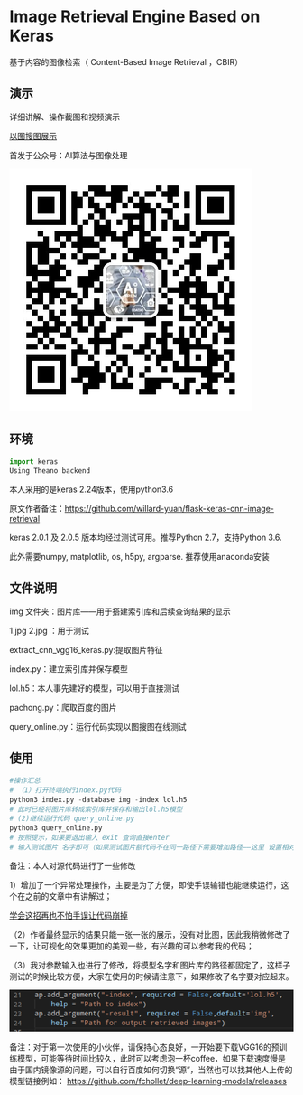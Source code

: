 # Image Retrieval Engine Based on Keras

基于内容的图像检索（ Content-Based Image Retrieval ，CBIR）
## 演示

详细讲解、操作截图和视频演示

[以图搜图展示](https://mp.weixin.qq.com/s?__biz=MzU4NTY4Mzg1Mw==&mid=2247484752&idx=1&sn=063168237aab0d4fba2c0ae426be2e4a&chksm=fd8783b2caf00aa4bffcfc9f4730bdf2b3c5a4f1d3fdee91115cdd3fc23709a3ac70f1d9c876&token=403649858&lang=zh_CN#rd)

首发于公众号：AI算法与图像处理

![公众号](https://github.com/DWCTOD/flask-keras-cnn-image-retrieval-master/blob/master/img/qrcode_for_gh_cf77d20d7eb8_430.jpg)

## 环境

```python
import keras
Using Theano backend
```

本人采用的是keras 2.24版本，使用python3.6

原文作者备注：https://github.com/willard-yuan/flask-keras-cnn-image-retrieval

keras 2.0.1 及 2.0.5 版本均经过测试可用。推荐Python 2.7，支持Python 3.6.

此外需要numpy, matplotlib, os, h5py, argparse. 推荐使用anaconda安装

## 文件说明

img 文件夹：图片库——用于搭建索引库和后续查询结果的显示

 1.jpg 2.jpg ：用于测试

extract_cnn_vgg16_keras.py:提取图片特征

index.py：建立索引库并保存模型

lol.h5：本人事先建好的模型，可以用于直接测试

pachong.py：爬取百度的图片

query_online.py：运行代码实现以图搜图在线测试

## 使用

```python
#操作汇总
# （1）打开终端执行index.py代码
python3 index.py -database img -index lol.h5
# 此时已经将图片库转成索引库并保存和输出lol.h5模型
# (2)继续运行代码 query_online.py
python3 query_online.py
# 按照提示，如果要退出输入 exit 查询直接enter
# 输入测试图片 名字即可（如果测试图片额代码不在同一路径下需要增加路径——这里 设置相对路径）
```



备注：本人对源代码进行了一些修改

1）增加了一个异常处理操作，主要是为了方便，即使手误输错也能继续运行，这个在之前的文章中有讲解过；

[学会这招再也不怕手误让代码崩掉](http://mp.weixin.qq.com/s?__biz=MzU4NTY4Mzg1Mw==&mid=2247484695&idx=1&sn=530d383d799e1aaa4554747098c53e01&chksm=fd8783f5caf00ae38c93613aab97df7feb9d6b13c7018e1fa2f378ec86bb97d164e93e7a1a2b&scene=21#wechat_redirect)

（2）作者最终显示的结果只能一张一张的展示，没有对比图，因此我稍微修改了一下，让可视化的效果更加的美观一些，有兴趣的可以参考我的代码；

（3）我对参数输入也进行了修改，将模型名字和图片库的路径都固定了，这样子测试的时候比较方便，大家在使用的时候请注意下，如果修改了名字要对应起来。

![代码](https://github.com/DWCTOD/flask-keras-cnn-image-retrieval-master/blob/master/img/%E6%B7%B1%E5%BA%A6%E6%88%AA%E5%9B%BE_%E9%80%89%E6%8B%A9%E5%8C%BA%E5%9F%9F_20190508214737.png)

备注：对于第一次使用的小伙伴，请保持心态良好，一开始要下载VGG16的预训练模型，可能等待时间比较久，此时可以考虑泡一杯coffee，如果下载速度慢是由于国内镜像源的问题，可以自行百度如何切换“源”，当然也可以找其他人上传的模型链接例如： https://github.com/fchollet/deep-learning-models/releases